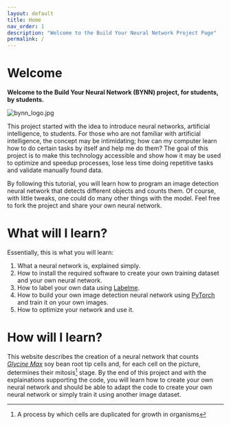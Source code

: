 ```yaml
---
layout: default
title: Home
nav_order: 1
description: "Welcome to the Build Your Neural Network Project Page"
permalink: /
---
```


# Welcome

**Welcome to the Build Your Neural Network (BYNN) project, for students, by students.**

![bynn_logo.jpg](/assets/images/bynn_logo.jpg)

This project started with the idea to introduce neural networks, artificial intelligence, to students. For those who are
not familiar with artificial intelligence, the concept may be intimidating; how can my computer learn how to do certain
tasks by itself and help me do them? The goal of this project is to make this technology accessible and show how it
may be used to optimize and speedup processes, lose less time doing repetitive tasks and validate manually found data.

By following this tutorial, you will learn how to program an image detection neural network that detects different
objects and counts them. Of course, with little tweaks, one could do many other things with the model. Feel free to fork
the project and share your own neural network.

# What will I learn?

Essentially, this is what you will learn:

1. What a neural network is, explained simply.
2. How to install the required software to create your own training dataset and your own neural network.
3. How to label your own data using [Labelme](https://github.com/wkentaro/labelme).
4. How to build your own image detection neural network using [PyTorch](https://pytorch.org/) and train it on your own images.
5. How to optimize your network and use it.

# How will I learn?

This website describes the creation of a neural network that counts
[_Glycine Max_](https://en.wikipedia.org/wiki/Soybean) soy bean root tip cells and, for each cell on the picture,
determines their mitosis[^mitosis] stage. By the end of this project and with the explainations supporting the code, you
will learn how to create your own neural network and should be able to adapt the code to create your own neural network
or simply train it using another image dataset.

[^mitosis]: A process by which cells are duplicated for growth in organisms
